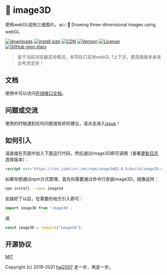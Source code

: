 # 🍊 image3D
使用webGL绘制三维图片。📊📈🎉 Drawing three-dimensional images using webGL.

[![downloads](https://img.shields.io/npm/dm/image3d.svg)](https://hai2007.gitee.io/npm-downloads?interval=7&packages=image3d)
[![install size](https://packagephobia.now.sh/badge?p=image3d)](https://packagephobia.now.sh/result?p=image3d)
[![CDN](https://data.jsdelivr.com/v1/package/npm/image3d/badge)](https://www.jsdelivr.com/package/npm/image3d)
[![Version](https://img.shields.io/npm/v/image3d.svg)](https://www.npmjs.com/package/image3d)
[![License](https://img.shields.io/npm/l/image3d.svg)](https://github.com/hai2007/image3D/blob/master/LICENSE)
[![GitHub repo stars](https://img.shields.io/github/stars/hai2007/image3D?style=social)](https://github.com/hai2007/image3D)

> 鉴于当前浏览器支持情况，本项目只支持webGL 1上下文，更高级版本未来会考虑支持！

## 文档
使用中可以访问[在线接口文档](https://hai2007.gitee.io/image3D/)。

## 问题或交流
使用的时候遇到任何问题或有好的建议，请点击进入[issue](https://github.com/hai2007/image3D/issues)！

## 如何引入
请直接在页面中加入下面这行代码，然后通过image3D即可调用（查看[更新日志](https://github.com/hai2007/image3D/blob/master/CHANGELOG)选择版本）：

```html
<script src="https://cdn.jsdelivr.net/npm/image3d@3.0.0/build/image3D.min.js"></script>
```

如果你想通过npm方式管理，首先你需要通过命令行安装image3D，就像这样：

```bash
npm install --save image3d
```

安装好了以后，在需要的地方引入即可：

```js
import image3D from 'image3d';
```

或

```js
const image3D = require("image3d");
```

开源协议
---------------------------------------
[MIT](https://github.com/hai2007/image3D/blob/master/LICENSE)

Copyright (c) 2019-2021 [hai2007](https://hai2007.gitee.io/sweethome/) 走一步，再走一步。
